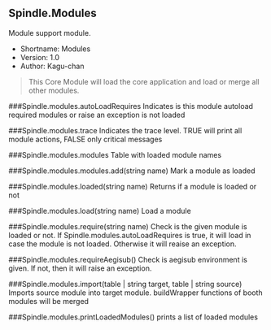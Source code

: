 Spindle.Modules
---------------
Module support module.

* Shortname: Modules
* Version: 1.0
* Author: Kagu-chan

> This Core Module will load the core application and load or merge all other modules.

###Spindle.modules.autoLoadRequires
Indicates is this module autoload required modules or raise an exception is not loaded

###Spindle.modules.trace
Indicates the trace level. TRUE will print all module actions, FALSE only critical messages

###Spindle.modules.modules
Table with loaded module names

###Spindle.modules.modules.add(string name)
Mark a module as loaded

###Spindle.modules.loaded(string name)
Returns if a module is loaded or not

###Spindle.modules.load(string name)
Load a module

###Spindle.modules.require(string name)
Check is the given module is loaded or not. If Spindle.modules.autoLoadRequires is true, it will load in case the module is not loaded. Otherwise it will reaise an exception.

###Spindle.modules.requireAegisub()
Check is aegisub environment is given. If not, then it will raise an exception.

###Spindle.modules.import(table | string target, table | string source)
Imports source module into target module. buildWrapper functions of booth modules will be merged

###Spindle.modules.printLoadedModules()
prints a list of loaded modules
